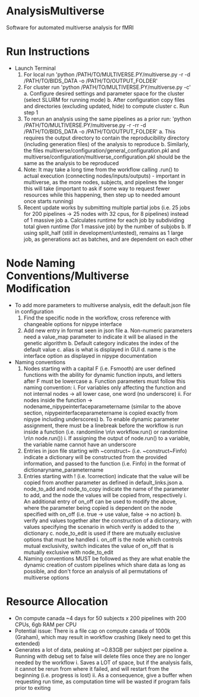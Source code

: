 # AnalysisMultiverse
Software for automated multiverse analysis for fMRI

# Run Instructions
- Launch Terminal
  1. For local run 'python /PATH/TO/MULTIVERSE.PY/multiverse.py -r -d /PATH/TO/BIDS_DATA -o /PATH/TO/OUTPUT_FOLDER'
  2. For cluster run 'python /PATH/TO/MULTIVERSE.PY/multiverse.py -c'
    a. Configure desired settings and parameter space for the cluster (select SLURM for running mode)
    b. After configuration copy files and directories (excluding updated, hide) to compute cluster
    c. Run step 1
  3. To rerun an analysis using the same pipelines as a prior run: 'python /PATH/TO/MULTIVERSE.PY/multiverse.py -r -rr -d /PATH/TO/BIDS_DATA -o /PATH/TO/OUTPUT_FOLDER'
    a. This requires the output directory to contain the reproducibility directory (including generation files) of the analysis to reproduce
    b. Similarly, the files multiverse/configuration/general_configuration.pkl and multiverse/configuration/multiverse_configuration.pkl should be the same as the analysis to be reproduced
  4. Note: It may take a long time from the workflow calling .run() to actual execution (connecting nodes/inputs/outputs) - important in multiverse, as the more nodes, subjects, and pipelines the longer this will take (important to ask if some way to request fewer resources while this happening, then step up to needed amount once starts running)
  5. Recent update works by submitting multiple partial jobs (i.e. 25 jobs for 200 pipelines -> 25 nodes with 32 cpus, for 8 pipelines) instead of 1 massive job
    a. Calculates runtime for each job by subdividing total given runtime (for 1 massive job) by the number of subjobs
    b. If using split_half (still in development/untested), remains as 1 large job, as generations act as batches, and are dependent on each other
  
# Node Naming Conventions/Multiverse Modification
- To add more parameters to multiverse analysis, edit the default.json file in configuration
  1. Find the specific node in the workflow, cross reference with changeable options for nipype interface
  2. Add new entry in format seen in json file 
    a. Non-numeric parameters need a value_map parameter to indicate it will be aliased in the genetic algorithm
    b. Default category indicates the index of the default value
    c. alias is what is displayed in GUI
    d. name is the interface option as displayed in nipype documentation
- Naming conventions
  1. Nodes starting with a capital F (i.e. Fsmooth) are user defined functions with the ability for dynamic function inputs, and letters after F must be lowercase
    a. Function parameters must follow this naming convention:
      i. For variables only affecting the function and not internal nodes -> all lower case, one word (no underscore)
      ii. For nodes inside the function -> nodename_nipypeinterfaceparametername (similar to the above section, nipypeinterfaceparametername is copied exactly from nipype including underscores)
    b. To enable dynamic parameter assignment, there must be a linebreak before the workflow is run inside a function (i.e. randomline \n\n workflow.run() or randomline \n\n node.run())
      i. If assigning the output of node.run() to a variable, the variable name cannot have an underscore
  2. Entries in json file starting with ~construct~ (i.e. ~construct~Finfo) indicate a dictionary will be constructed from the provided information, and passed to the function (i.e. Finfo) in the format of dictionaryname_parametername
  3. Entries starting with ! (i.e. !correction) indicate that the value will be copied from another parameter as defined in default_links.json
    a. node_to_add and node_to_copy indicate the name of the parameter to add, and the node the values will be copied from, respectively
      i. An additional entry of on_off can be used to modify the above, where the parameter being copied is dependent on the node specified with on_off (i.e. true -> use value, false -> no action)
    b. verify and values together alter the construction of a dictionary, with values specifying the scenario in which verify is added to the dictionary
    c. node_to_edit is used if there are mutually exclusive options that must be handled
      i. on_off is the node which controls mutual exclusivity, switch indicates the value of on_off that is mutually exclusive with node_to_edit
  4. Naming conventions MUST be followed as they are what enable the dynamic creation of custom pipelines which share data as long as possible, and don't force an analysis of all permutations of multiverse options

# Resource Allocation
 - On compute canada ~4 days for 50 subjects x 200 pipelines with 200 CPUs, 6gb RAM per CPU
 - Potential issue: There is a file cap on compute canada of 1000k (Graham), which may result in workflow crashing (likely need to get this extended)
 - Generates a lot of data, peaking at ~0.83GB per subject per pipeline
   a. Running with debug set to false will delete files once they are no longer needed by the workflow
     i. Saves a LOT of space, but if the analysis fails, it cannot be rerun from where it failed, and will restart from the beginning (i.e. progress is lost)
     ii. As a consequence, give a buffer when requesting run time, as computation time will be wasted if program fails prior to exiting

  
